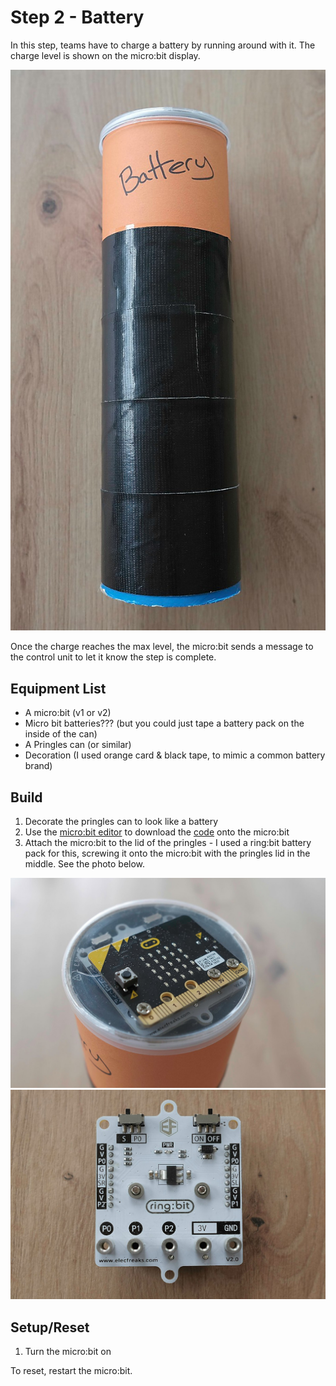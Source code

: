 # Step 2 - Battery

In this step, teams have to charge a battery by running around with it.  The charge level is shown on the micro:bit display.

![The battery](../../assets/battery.jpg)

Once the charge reaches the max level, the micro:bit sends a message to the control unit to let it know the step is complete.


## Equipment List

* A micro:bit (v1 or v2)
* Micro bit batteries??? (but you could just tape a battery pack on the inside of the can)
* A Pringles can (or similar)
* Decoration (I used orange card & black tape, to mimic a common battery brand)


## Build

1. Decorate the pringles can to look like a battery
2. Use the [micro:bit editor](https://python.microbit.org/v/3/) to download the [code](battery.py) onto the micro:bit
3. Attach the micro:bit to the lid of the pringles - I used a ring:bit battery pack for this, screwing it onto the micro:bit with the pringles lid in the middle.  See the photo below.

![The micro:bit attached to the battery](../../assets/battery-closeup.jpg)
![A ring:bit battery pack](../../assets/ring-bit.jpg)


## Setup/Reset

1. Turn the micro:bit on

To reset, restart the micro:bit.